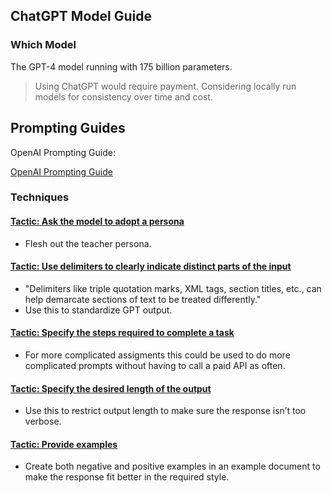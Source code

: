 ## ChatGPT Model Guide

### Which Model
The GPT-4 model running with 175 billion parameters.

> Using ChatGPT would require payment. Considering locally run models for consistency over time and cost.

## Prompting Guides

OpenAI Prompting Guide:

[OpenAI Prompting Guide](https://platform.openai.com/docs/guides/prompt-engineering)

### Techniques

#### [Tactic: Ask the model to adopt a persona](https://platform.openai.com/docs/guides/prompt-engineering#tactic-ask-the-model-to-adopt-a-persona)
- Flesh out the teacher persona.

#### [Tactic: Use delimiters to clearly indicate distinct parts of the input](https://platform.openai.com/docs/guides/prompt-engineering#tactic-ask-the-model-to-adopt-a-persona)
- "Delimiters like triple quotation marks, XML tags, section titles, etc., can help demarcate sections of text to be treated differently."
- Use this to standardize GPT output.

#### [Tactic: Specify the steps required to complete a task](https://platform.openai.com/docs/guides/prompt-engineering#tactic-specify-the-steps-required-to-complete-a-task)
- For more complicated assigments this could be used to do more complicated prompts without having to call a paid API as often. 

#### [Tactic: Specify the desired length of the output](https://platform.openai.com/docs/guides/prompt-engineering#tactic-specify-the-desired-length-of-the-output)
- Use this to restrict output length to make sure the response isn’t too verbose.

#### [Tactic: Provide examples](https://platform.openai.com/docs/guides/prompt-engineering#tactic-provide-examples)
- Create both negative and positive examples in an example document to make the response fit better in the required style.
